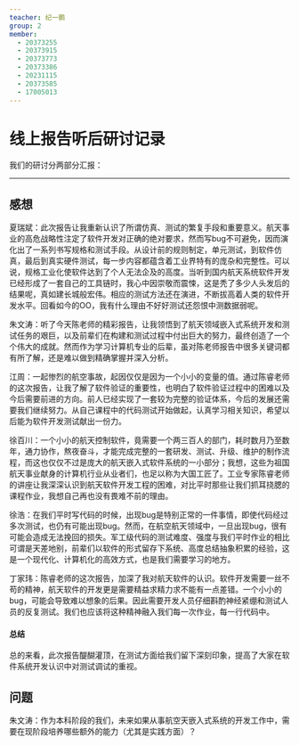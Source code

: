 ```yaml
---
teacher: 纪一鹏
group: 2
member:
  - 20373255
  - 20373915
  - 20373773
  - 20373386
  - 20231115
  - 20373585
  - 17005013
---
```


# 线上报告听后研讨记录

我们的研讨分两部分汇报：

------

## 感想

夏瑞斌：此次报告让我重新认识了所谓仿真、测试的繁复手段和重要意义。航天事业的高危战略性注定了软件开发对正确的绝对要求，然而写bug不可避免，因而演化出了一系列书写规格和测试手段。从设计前的规则制定，单元测试，到软件仿真，最后到真实硬件测试，每一步内容都蕴含着工业界特有的庞杂和完整性。可以说，规格工业化使软件达到了个人无法企及的高度。当听到国内航天系统软件开发已经形成了一套自己的工具链时，我心中因崇敬而震悚，这是秃了多少人头发后的结果呢，真如建长城般宏伟。相应的测试方法还在演进，不断拔高着人类的软件开发水平。回看如今的OO，我有什么理由不好好测试还怨恨中测数据弱呢。

朱文涛：听了今天陈老师的精彩报告，让我领悟到了航天领域嵌入式系统开发和测试任务的艰巨，以及前辈们在构建和测试过程中付出巨大的努力，最终创造了一个个伟大的成就。然而作为学习计算机专业的后辈，虽对陈老师报告中很多关键词都有所了解，还是难以做到精确掌握并深入分析。

江周：一起惨烈的航空事故，起因仅仅是因为一个小小的变量的值。通过陈睿老师的这次报告，让我了解了软件验证的重要性，也明白了软件验证过程中的困难以及今后需要前进的方向。前人已经实现了一套较为完整的验证体系，今后的发展还需要我们继续努力。从自己课程中的代码测试开始做起，认真学习相关知识，希望以后能为软件开发测试献出一份力。

徐百川：一个小小的航天控制软件，竟需要一个两三百人的部门，耗时数月乃至数年，通力协作，熬夜奋斗，才能完成完整的一套研发、测试、升级、维护的制作流程，而这也仅仅不过是庞大的航天嵌入式软件系统的一小部分；我想，这些为祖国航天事业献身的计算机行业从业者们，也足以称为大国工匠了。工业专家陈睿老师的讲座让我深深认识到航天软件开发工程的困难，对比平时那些让我们抓耳挠腮的课程作业，我想自己再也没有畏难不前的理由。

徐浩：在我们平时写代码的时候，出现bug是特别正常的一件事情，即使代码经过多次测试，也仍有可能出现bug。然而，在航空航天领域中，一旦出现bug，很有可能会造成无法挽回的损失。军工级代码的测试难度、强度与我们平时作业的相比可谓是天差地别，前辈们以软件的形式留存下系统、高度总结抽象积累的经验，这是一个现代化、计算机化的高效方式，也是我们需要学习的地方。

丁家玮：陈睿老师的这次报告，加深了我对航天软件的认识。软件开发需要一丝不苟的精神，航天软件的开发更是需要精益求精力求不能有一点差错。一个小小的bug，可能会导致难以想象的后果。因此需要开发人员仔细斟酌神经紧绷和测试人员的反复测试。我们也应该将这种精神融入我们每一次作业，每一行代码中。

#### 总结

总的来看，此次报告醍醐灌顶，在测试方面给我们留下深刻印象，提高了大家在软件系统开发认识中对测试调试的重视。

## 问题

朱文涛：作为本科阶段的我们，未来如果从事航空天嵌入式系统的开发工作中，需要在现阶段培养哪些额外的能力（尤其是实践方面）？




